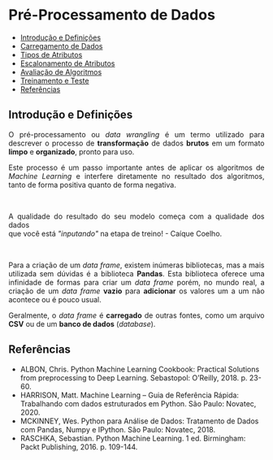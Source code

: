 <head>
<style type="text/css">
  p{text-align: justify;}  
</style>
</head>

<body>
<h1>Pré-Processamento de Dados</h1>
<ul>
  <li><a href="#introducao">Introdução e Definições</a></li>
  <li><a href="">Carregamento de Dados</a></li>
  <li><a href="">Tipos de Atributos</a></li>
  <li><a href="">Escalonamento de Atributos</a></li>
  <li><a href="">Avaliação de Algoritmos</a></li>
  <li><a href="">Treinamento e Teste</a></li>
  <li><a href="#referencias">Referências</a></li>
</ul>
<h2 name="introducao">Introdução e Definições</h2>
<p>O pré-processamento ou <em>data wrangling</em> é um termo utilizado para descrever o processo de <strong>transformação</strong> de dados <strong>brutos</strong> em um formato <strong>limpo</strong> e <strong>organizado</strong>, pronto para uso.</p>
<p>Este processo é um passo importante antes de aplicar os algoritmos de <em>Machine Learning</em> e interfere diretamente no resultado dos algoritmos, tanto de forma positiva quanto de forma negativa.</p>

<br />
<p align="center">A qualidade do resultado do seu modelo começa com a qualidade dos dados<br />que você está <em>"inputando"</em> na etapa de treino! - Caíque Coelho.</p>
<br />

<p>Para a criação de um <em>data frame</em>, existem inúmeras bibliotecas, mas a mais utilizada sem dúvidas é a biblioteca <strong>Pandas</strong>. Esta biblioteca oferece uma infinidade de formas para criar um <em>data frame</em> porém, no mundo real, a criação de um <em>data frame</em> <strong>vazio</strong> para <strong>adicionar</strong> os valores um a um não acontece ou é pouco usual.</p>
<p>Geralmente, o <em>data frame</em> é <strong>carregado</strong> de outras fontes, como um arquivo <strong>CSV</strong> ou de um <strong>banco de dados</strong> (<em>database</em>).</p>


<h2 name="referencias">Referências</h2>
<ul>
  <li>ALBON, Chris. Python Machine Learning Cookbook: Practical Solutions from preprocessing to Deep Learning. Sebastopol: O’Reilly, 2018. p. 23-60.</li>
  <li>HARRISON, Matt. Machine Learning – Guia de Referência Rápida: Trabalhando com dados estruturados em Python. São Paulo: Novatec, 2020.</li>
  <li>MCKINNEY, Wes. Python para Análise de Dados: Tratamento de Dados com Pandas, Numpy e IPython. São Paulo: Novatec, 2018.</li>
  <li>RASCHKA, Sebastian. Python Machine Learning. 1 ed. Birmingham: Packt Publishing, 2016. p. 109-144.</li>
</ul>
</body>
